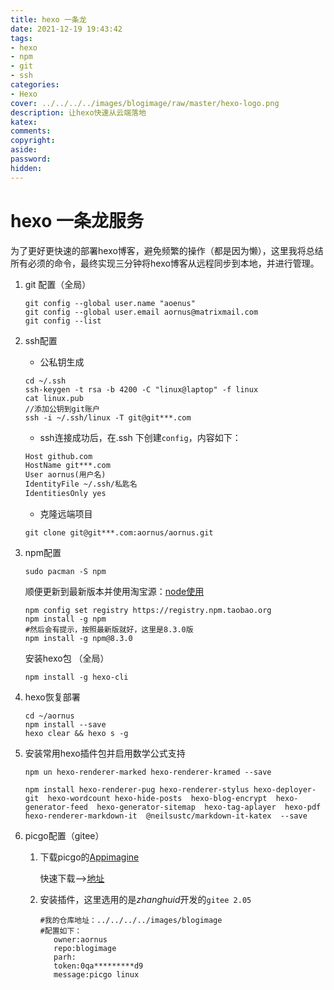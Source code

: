 ```yaml
---
title: hexo 一条龙
date: 2021-12-19 19:43:42
tags:
- hexo
- npm
- git
- ssh
categories:
- Hexo
cover: ../../../../images/blogimage/raw/master/hexo-logo.png
description: 让hexo快速从云端落地
katex:
comments:
copyright:
aside:
password:
hidden:
---
```


# hexo 一条龙服务

为了更好更快速的部署hexo博客，避免频繁的操作（都是因为懒），这里我将总结所有必须的命令，最终实现三分钟将hexo博客从远程同步到本地，并进行管理。

1. git 配置（全局）
   
   ```
   git config --global user.name "aoenus"
   git config --global user.email aornus@matrixmail.com
   git config --list
   ```

2. ssh配置
   
   * 公私钥生成
   
   ```shell
   cd ~/.ssh
   ssh-keygen -t rsa -b 4200 -C "linux@laptop" -f linux
   cat linux.pub
   //添加公钥到git账户
   ssh -i ~/.ssh/linux -T git@git***.com
   ```
   
   * ssh连接成功后，在.ssh 下创建`config`，内容如下：
   
   ```xml
   Host github.com
   HostName git***.com
   User aornus(用户名)
   IdentityFile ~/.ssh/私匙名
   IdentitiesOnly yes
   ```
   
   * 克隆远端项目
   
   ```
   git clone git@git***.com:aornus/aornus.git
   ```

3. npm配置
   
   ```
   sudo pacman -S npm   
   ```
   
   顺便更新到最新版本并使用淘宝源：[node使用](https://www.codenong.com/cs106531292/)
   
   ```shell
   npm config set registry https://registry.npm.taobao.org
   npm install -g npm
   #然后会有提示，按照最新版就好，这里是8.3.0版
   npm install -g npm@8.3.0
   ```
   
   安装hexo包 （全局）
   
   ```
   npm install -g hexo-cli
   ```

4. hexo恢复部署
   
   ```shell
   cd ~/aornus
   npm install --save
   hexo clear && hexo s -g
   ```

4. 安装常用hexo插件包并启用数学公式支持
   
   ```
   npm un hexo-renderer-marked hexo-renderer-kramed --save
   ```
   
   ```
   npm install hexo-renderer-pug hexo-renderer-stylus hexo-deployer-git  hexo-wordcount hexo-hide-posts  hexo-blog-encrypt  hexo-generator-feed  hexo-generator-sitemap  hexo-tag-aplayer  hexo-pdf  hexo-renderer-markdown-it  @neilsustc/markdown-it-katex  --save
   ```
   
6. picgo配置（gitee）

   1. 下载picgo的[Appimagine](https://github.com/Molunerfinn/picgo/releases)
      
      快速下载-->[地址](https://github.91chi.fun//https://github.com//Molunerfinn/PicGo/releases/download/v2.3.0/PicGo-2.3.0.AppImage)

   2. 安装插件，这里选用的是*zhanghuid*开发的`gitee 2.05`
      
      ```
      #我的仓库地址：../../../../images/blogimage
      #配置如下：
         owner:aornus
         repo:blogimage
         parh:
         token:0qa*********d9
         message:picgo linux
      ```
